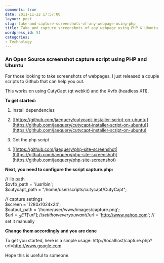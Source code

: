 ```yaml
---
comments: true
date: 2011-11-22 17:57:00
layout: post
slug: take-and-capture-screenshots-of-any-webpage-using-php
title: Take and capture screenshots of any webpage using PHP & Ubuntu
wordpress_id: 51
categories:
- Technology
---
```


### An Open Source screenshot capture script using PHP and Ubuntu




For those looking to take screenshots of webpages, I just released a couple scripts to Github that can help you out.




This works on using CutyCapt (qt webkit) and the Xvfb (headless X11).




**To get started:**




  1. Install dependencies


  2. [[https://github.com/jaequery/cutycapt-installer-script-on-ubuntu](https://github.com/jaequery/cutycapt-installer-script-on-ubuntu)](https://github.com/jaequery/cutycapt-installer-script-on-ubuntu)


  3. Get the php script


  4. [[https://github.com/jaequery/php-site-screenshot](https://github.com/jaequery/php-site-screenshot)](https://github.com/jaequery/php-site-screenshot)



**Next, you need to configure the script capture.php:**




// lib path  
$xvfb_path = '/usr/bin';  
$cutycapt_path = "/home/user/scripts/cutycapt/CutyCapt";




// capture settings  
$screen = '1280x1024x24';  
$output_path = '/home/user/www/images/capture.png';  
$url = $_GET['url']; // set it however you want  
//$url = 'http://www.yahoo.com'; // set it manually




**Change them accordingly and you are done**




To get you started, here is a simple usage: http://localhost/capture.php?url=http://www.google.com




Hope this is useful to someone.
